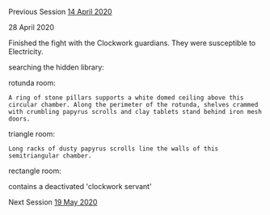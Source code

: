 Previous Session
[14 April 2020](https://github.com/aremedis/mummys-mask-notes/blob/master/2020-Apr-14.md)

28 April 2020

Finished the fight with the Clockwork guardians.  They were susceptible to Electricity.

searching the hidden library:


rotunda room:
```
A ring of stone pillars supports a white domed ceiling above this circular chamber. Along the perimeter of the rotunda, shelves crammed with crumbling papyrus scrolls and clay tablets stand behind iron mesh doors.
```


triangle room:
```
Long racks of dusty papyrus scrolls line the walls of this semitriangular chamber.
```


rectangle room:

contains a deactivated 'clockwork servant'


Next Session
[19 May 2020](https://github.com/aremedis/mummys-mask-notes/blob/master/2020-May-19.md)
